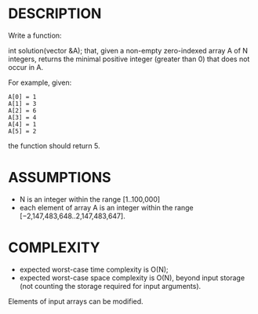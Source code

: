 DESCRIPTION
===========
Write a function:

int solution(vector<int> &A);
that, given a non-empty zero-indexed array A of N integers, returns the minimal positive integer (greater than 0) that does not occur in A.

For example, given:

    A[0] = 1
    A[1] = 3
    A[2] = 6
    A[3] = 4
    A[4] = 1
    A[5] = 2
the function should return 5.


ASSUMPTIONS
===========
* N is an integer within the range [1..100,000]
* each element of array A is an integer within the range [−2,147,483,648..2,147,483,647].

COMPLEXITY
===========
* expected worst-case time complexity is O(N);
* expected worst-case space complexity is O(N), beyond input storage (not counting the storage required for input arguments).

Elements of input arrays can be modified.